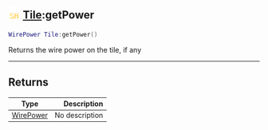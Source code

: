 ## <img src="../../.gitbook/assets/shared.png" width="24" height=24 /> [Tile](https://iaswiki.rawr.dev/readme/tile):getPower

```lua
WirePower Tile:getPower()
```

Returns the wire power on the tile, if any

------
## Returns

| Type   | Description |
| ------ | ----------: |
| [WirePower](https://iaswiki.rawr.dev/readme/wirepower) | No description |


